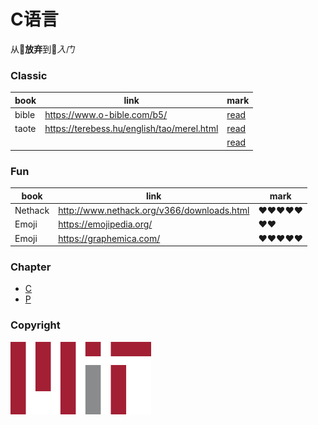 # C语言
从&#129402;<strong>放弃</strong>到🥰<em>入门</em>

### Classic
book | link | mark
--- | --- | ---
bible | https://www.o-bible.com/b5/ | [read](https://www.o-bible.com/b5/)
taote | https://terebess.hu/english/tao/merel.html | [read](https://terebess.hu/english/tao/merel.html)
&nbsp;|&nbsp;                                      | [read](https://coolshell.cn/articles/1794.html)

### Fun
book | link | mark
--- | --- | ---
Nethack | http://www.nethack.org/v366/downloads.html | :heart::heart::heart::heart::heart:
Emoji | https://emojipedia.org/ | :heart::heart:
Emoji | https://graphemica.com/ | :heart::heart::heart::heart::heart:

### Chapter
<!---
* Unordered list can use asterisks
- Or minuses
+ Or pluses
-------------
C == C language
P == Problem && Solution
-->
+ [C](C/C.md)
+ [P](P/P.md)


### Copyright
![mit|36x28,20%](mit.svg.png "mit")

